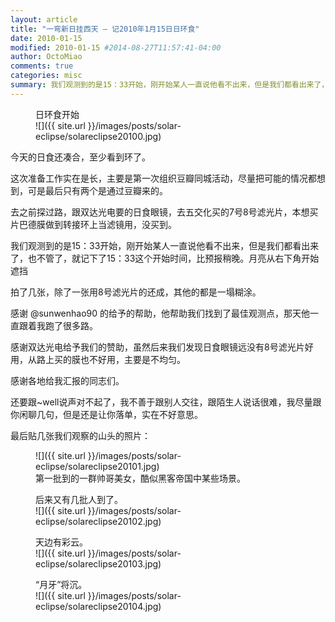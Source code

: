 ```yaml
---
layout: article
title: "一弯新日挂西天 — 记2010年1月15日日环食"
date: 2010-01-15
modified: 2010-01-15 #2014-08-27T11:57:41-04:00
author: OctoMiao
comments: true
categories: misc
summary: 我们观测到的是15：33开始，刚开始某人一直说他看不出来，但是我们都看出来了，也不管了，就记下了15：33这个开始时间，比预报稍晚。月亮从右下角开始遮挡。
---
```


<figure markdown="1">
<figcaption>
日环食开始
</figcaption>
![]({{ site.url }}/images/posts/solar-eclipse/solareclipse20100.jpg)
</figure>



今天的日食还凑合，至少看到环了。

这次准备工作实在是长，主要是第一次组织豆瓣同城活动，尽量把可能的情况都想到，可是最后只有两个是通过豆瓣来的。

去之前探过路，跟双达光电要的日食眼镜，去五交化买的7号8号滤光片，本想买片巴德膜做到转接环上当滤镜用，没买到。

我们观测到的是15：33开始，刚开始某人一直说他看不出来，但是我们都看出来了，也不管了，就记下了15：33这个开始时间，比预报稍晚。月亮从右下角开始遮挡

拍了几张，除了一张用8号滤光片的还成，其他的都是一塌糊涂。

感谢 @sunwenhao90 的给予的帮助，他帮助我们找到了最佳观测点，那天他一直跟着我跑了很多路。

感谢双达光电给予我们的赞助，虽然后来我们发现日食眼镜远没有8号滤光片好用，从路上买的膜也不好用，主要是不均匀。

感谢各地给我汇报的同志们。

还要跟~well说声对不起了，我不善于跟别人交往，跟陌生人说话很难，我尽量跟你闲聊几句，但是还是让你落单，实在不好意思。

最后贴几张我们观察的山头的照片：



<figure markdown="1">
![]({{ site.url }}/images/posts/solar-eclipse/solareclipse20101.jpg)
<figcaption>
第一批到的一群帅哥美女，酷似黑客帝国中某些场景。
</figcaption>
</figure>

<figure markdown="1">
<figcaption>
后来又有几批人到了。
</figcaption>
![]({{ site.url }}/images/posts/solar-eclipse/solareclipse20102.jpg)
</figure>


<figure markdown="1">
<figcaption>
天边有彩云。
</figcaption>
![]({{ site.url }}/images/posts/solar-eclipse/solareclipse20103.jpg)
</figure>





<figure markdown="1">
<figcaption>
“月牙”将沉。
</figcaption>
![]({{ site.url }}/images/posts/solar-eclipse/solareclipse20104.jpg)
</figure>
